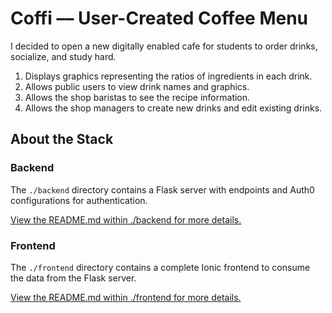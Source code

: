 # Coffi –– User-Created Coffee Menu

I decided to open a new digitally enabled cafe for students to order drinks, socialize, and study hard.


1) Displays graphics representing the ratios of ingredients in each drink.
2) Allows public users to view drink names and graphics.
3) Allows the shop baristas to see the recipe information.
4) Allows the shop managers to create new drinks and edit existing drinks.


## About the Stack

### Backend

The `./backend` directory contains a Flask server with endpoints and Auth0 configurations for authentication.

[View the README.md within ./backend for more details.](./backend/README.md)

### Frontend

The `./frontend` directory contains a complete Ionic frontend to consume the data from the Flask server.

[View the README.md within ./frontend for more details.](./frontend/README.md)
